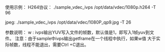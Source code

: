 使用示例：
H264协议：
./sample_vdec_ivps /opt/data/vdec/1080p.h264 -T 96

jpeg:
./sample_vdec_ivps /opt/data/vdec/1080P_qp9.jpg -T 26

参数说明：
w : ivps输出YUV写入文件的帧数，默认值是1，即写入1帧yuv到文件。
注意：由于sample中ivps输出getframe在一个线程中执行，如果w值
大于实际帧数，线程不能退出，需要Ctrl +C退出。


